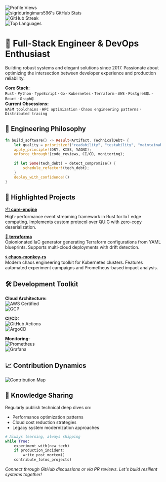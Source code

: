 ![Profile Views](https://komarev.com/ghpvc/?username=sigriduringimars596&style=flat-square)  
![sigriduringimars596's GitHub Stats](https://github-readme-stats.vercel.app/api?username=sigriduringimars596&show_icons=true&theme=dark&hide_title=true&hide=issues)  
![GitHub Streak](https://streak-stats.demolab.com?user=sigriduringimars596&theme=dark&date_format=j%20M%5B%20Y%5D)  
![Top Languages](https://github-readme-stats.vercel.app/api/top-langs/?username=sigriduringimars596&layout=compact&theme=dark&hide=procfile&exclude_repo=archive)

# 🚀 Full-Stack Engineer & DevOps Enthusiast  
Building robust systems and elegant solutions since 2017. Passionate about optimizing the intersection between developer experience and production reliability.  

**Core Stack:**  
`Rust` · `Python` · `TypeScript` · `Go` · `Kubernetes` · `Terraform` · `AWS` · `PostgreSQL` · `React` · `GraphQL`  
**Current Obsessions:**  
`WASM toolchains` · `HPC optimization` · `Chaos engineering patterns` · `Distributed tracing`  

## 🔧 Engineering Philosophy  
```rust
fn build_software() -> Result<Artifact, TechnicalDebt> {
    let quality = prioritize!("readability", "testability", "maintainability");
    apply_principle!(DRY, KISS, YAGNI);
    enforce_through!(code_reviews, CI/CD, monitoring);
    
    if let Some(tech_debt) = detect_compromise() {
        schedule_refactor!(tech_debt);
    }
    deploy_with_confidence!()
}
```

## 🌟 Highlighted Projects  
[📦 **core-engine**](https://github.com/sigriduringimars596/core-engine)  
High-performance event streaming framework in Rust for IoT edge computing. Implements custom protocol over QUIC with zero-copy deserialization.  

[🔗 **terraforma**](https://github.com/sigriduringimars596/terraforma)  
Opionionated IaC generator generating Terraform configurations from YAML blueprints. Supports multi-cloud deployments with drift detection.  

[🌀 **chaos-monkey-rs**](https://github.com/sigriduringimars596/chaos-monkey-rs)  
Modern chaos engineering toolkit for Kubernetes clusters. Features automated experiment campaigns and Prometheus-based impact analysis.  

## 🛠️ Development Toolkit  
**Cloud Architecture:**  
![AWS Certified](https://img.shields.io/badge/AWS-Certified_SA_Professional-FF9900?logo=amazon-aws)  
![GCP](https://img.shields.io/badge/Google_Cloud-Expert-4285F4?logo=google-cloud)  

**CI/CD:**  
![GitHub Actions](https://img.shields.io/badge/GHA-Optimized-2088FF?logo=github-actions)  
![ArgoCD](https://img.shields.io/badge/ArgoCD-Enabled-EF7B4D?logo=argo)  

**Monitoring:**  
![Prometheus](https://img.shields.io/badge/Prometheus-Exporters-E6522C?logo=prometheus)  
![Grafana](https://img.shields.io/badge/Grafana-Dashboards-F46800?logo=grafana)  

## 📈 Contribution Dynamics  
![Contribution Map](https://raw.githubusercontent.com/sigriduringimars596/sigriduringimars596/main/profile-3d-contrib/profile-night-rainbow.svg)

## 🧠 Knowledge Sharing  
Regularly publish technical deep dives on:  
- Performance optimization patterns  
- Cloud cost reduction strategies  
- Legacy system modernization approaches  

```python
# Always learning, always shipping
while True:
    experiment_with(new_tech)
    if production_incident:
        write_post_mortem()
    contribute_to(os_projects)
```

*Connect through GitHub discussions or via PR reviews. Let's build resilient systems together!*
